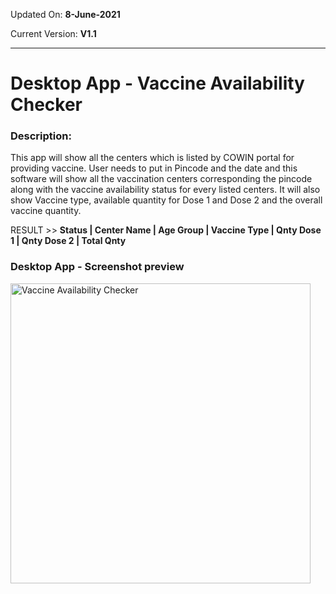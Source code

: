 Updated On: **8-June-2021**

Current Version: **V1.1**

-------------------------------

# Desktop App - Vaccine Availability Checker
 
### Description:
This app will show all the centers which is listed by COWIN portal for providing vaccine. User needs to put in Pincode and the date and this software will show all the 
vaccination centers corresponding the pincode along with the vaccine availability status for every listed centers. It will also show Vaccine type, available quantity for
Dose 1 and Dose 2 and the overall vaccine quantity.

RESULT >>
**Status | Center Name | Age Group | Vaccine Type | Qnty Dose 1 | Qnty Dose 2 | Total Qnty**

### Desktop App - Screenshot preview
<img src="https://github.com/aipythonIndia/GUI_Vaccine_availability/blob/main/Images_Icons/Vaccine_availability_checker_v1.1.PNG" alt="Vaccine Availability Checker" width="480" />
